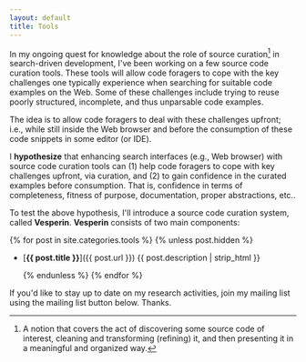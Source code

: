 ```yaml
---
layout: default
title: Tools
---
```


In my ongoing quest for knowledge about the role of source curation[^1] in search-driven development, I've been working on a few source code curation tools. These tools will allow code foragers to cope with the key challenges one typically experience when searching for suitable code examples on the Web. Some of these challenges include trying to reuse poorly structured, incomplete, and thus unparsable code examples.

The idea is to allow code foragers to deal with these challenges upfront; i.e., while still inside the Web browser and before the consumption of these code snippets in some editor (or IDE).

I **hypothesize** that enhancing search interfaces (e.g., Web browser) with source code curation tools can (1) help code foragers to cope with key challenges upfront, via curation, and (2) to gain confidence in the curated examples before consumption. That is, confidence in terms of completeness, fitness of purpose, documentation, proper abstractions, etc..

To test the above hypothesis, I'll introduce a source code curation system, called **Vesperin**. **Vesperin** consists of two main components:


{% for post in site.categories.tools %}
  {% unless post.hidden %}

- [**{{ post.title }}**]({{ post.url }}) {{ post.description | strip_html }}

  {% endunless %}
{% endfor %}

If you'd like to stay up to date on my research activities, join my mailing list using the mailing list button below. Thanks.

[^1]: A notion that covers the act of discovering some source code of interest, cleaning and transforming (refining) it, and then presenting it in a meaningful and organized way.
